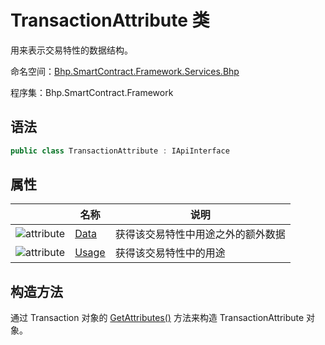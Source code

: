# TransactionAttribute 类

用来表示交易特性的数据结构。

命名空间：[Bhp.SmartContract.Framework.Services.Bhp](../bhp.md)

程序集：Bhp.SmartContract.Framework

## 语法

```c#
public class TransactionAttribute : IApiInterface
```

## 属性

|                                          | 名称                                     | 说明                |
| ---------------------------------------- | -------------------------------------- | ----------------- |
| ![attribute](../../../../../assets/attribute.jpeg) | [Data](TransactionAttribute/Data.md)   | 获得该交易特性中用途之外的额外数据 |
| ![attribute](../../../../../assets/attribute.jpeg) | [Usage](TransactionAttribute/Usage.md) | 获得该交易特性中的用途       |

## 构造方法

通过 Transaction 对象的 [GetAttributes()](Transaction/GetAttributes.md) 方法来构造 TransactionAttribute 对象。